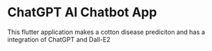 # ChatGPT AI Chatbot App

This flutter application makes a cotton disease prediciton and has a integration of ChatGPT and Dall-E2
